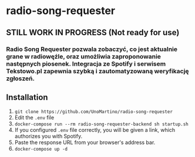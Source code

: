 # radio-song-requester
## STILL WORK IN PROGRESS (Not ready for use)
### Radio Song Requester pozwala zobaczyć, co jest aktualnie grane w radiowęźle, oraz umożliwia zaproponowanie następnych piosenek. Integracja ze Spotify i serwisem Tekstowo.pl zapewnia szybką i zautomatyzowaną weryfikację zgłoszeń.

## Installation
1. `git clone https://github.com/UnoMartino/radio-song-requester`
2. Edit the `.env` file
3. `docker-compose run --rm radio-song-requester-backend sh startup.sh`
4. If you configured `.env` file correctly, you will be given a link, which authorizes you with Spotify.
5. Paste the response URL from your browser's address bar.
6. `docker-compose up -d`
